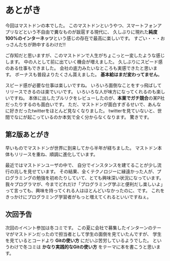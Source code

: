 # あとがき

今回はマストドンの本でした。
このマストドンというやつ、スマートフォンアプリなどという不自由で糞なものが跋扈する現代に、
久しぶりに現れた**純度100%のインターネッツ**という感じの存在で最高に楽しいです。
すごい・・・おっさんたちが熱中するわけだ!!

ご存知だと思いますが、このマストドンで人生がちょこっと一変したような感じします。
中の人として前に出ていく機会が増えました。
久しぶりにスピード感のある仕事もできました。
会社の底力みたいなところも実感できたと思います。
ボーナスも普段よりたくさん貰えました。
**基本給はまだ変わってません**。

スピード感が必要な仕事は楽しいですね。
いろいろ面倒なことをすっ飛ばしてリリースできるのは楽でいいです。
いろいろな人が味方になってくれるのも楽しいですね。
本体に出したプルリクをレビューしたのが、**本業でガチ競合**の某P社だったりするのも面白いです。
ただ、マストドンが面白すぎるせいで、あんなに好きだったtwitterをほとんど見なくなりました。
twitterを見ていないと、世間でなにが起こっているのか本気で全く分からなくなります。
驚きです。

## 第2版あとがき

早いものでマストドンが世界に到来してから半年が経ちました。
マストドン本体もリリースを重ね、順調に進化しています。

最近ではマストドンユーザの中で、
自分でインスタンスを建てることが少し流行の兆しを見せています。
その結果、全くテクノロジーに縁遠かった人が、プログラミングの勉強を初めたりしていて、とても興味深い状況になっています。
我々プログラマが、今までどれだけ「プログラミング学ぶと便利だし楽しいよ」って言っても、興味を持ってくれる人はほとんどいなかったのに、です。
これをきっかけにプログラミング学習者がもっと増えてくれるといいですねぇ。

## 次回予告

次回のイベント参加は冬コミです。
この夏に会社で募集したインターンのテーマがマストドンだったので担当者として学生の面倒を見ていたんですが、
学生を見ているとコードより **Gitの使い方** にだいぶ苦労しているようでした。
というわけで冬コミは **かなり実践的なGitの使い方** をテーマに本を書こうと思います。
